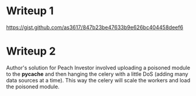 # Writeup 1

https://gist.github.com/as3617/847b23be47633b9e626bc404458deef6


# Writeup 2

Author's solution for Peach Investor involved uploading a poisoned module to the __pycache__ and then hanging the celery with a little DoS (adding many data sources at a time). This way the celery will scale the workers and load the poisoned module.
